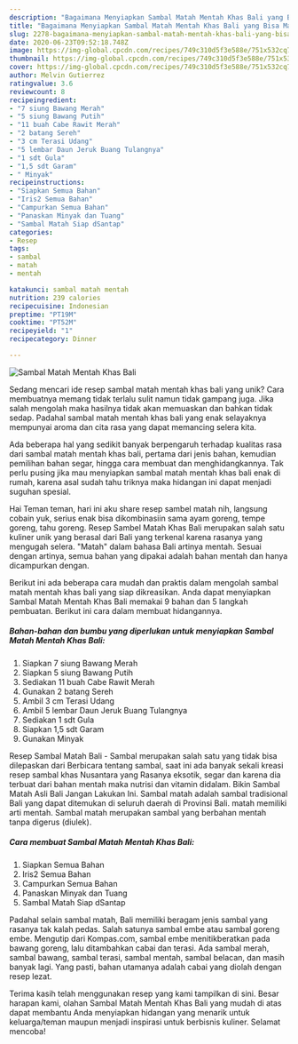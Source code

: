 ```yaml
---
description: "Bagaimana Menyiapkan Sambal Matah Mentah Khas Bali yang Bisa Manjain Lidah"
title: "Bagaimana Menyiapkan Sambal Matah Mentah Khas Bali yang Bisa Manjain Lidah"
slug: 2278-bagaimana-menyiapkan-sambal-matah-mentah-khas-bali-yang-bisa-manjain-lidah
date: 2020-06-23T09:52:18.748Z
image: https://img-global.cpcdn.com/recipes/749c310d5f3e588e/751x532cq70/sambal-matah-mentah-khas-bali-foto-resep-utama.jpg
thumbnail: https://img-global.cpcdn.com/recipes/749c310d5f3e588e/751x532cq70/sambal-matah-mentah-khas-bali-foto-resep-utama.jpg
cover: https://img-global.cpcdn.com/recipes/749c310d5f3e588e/751x532cq70/sambal-matah-mentah-khas-bali-foto-resep-utama.jpg
author: Melvin Gutierrez
ratingvalue: 3.6
reviewcount: 8
recipeingredient:
- "7 siung Bawang Merah"
- "5 siung Bawang Putih"
- "11 buah Cabe Rawit Merah"
- "2 batang Sereh"
- "3 cm Terasi Udang"
- "5 lembar Daun Jeruk Buang Tulangnya"
- "1 sdt Gula"
- "1,5 sdt Garam"
- " Minyak"
recipeinstructions:
- "Siapkan Semua Bahan"
- "Iris2 Semua Bahan"
- "Campurkan Semua Bahan"
- "Panaskan Minyak dan Tuang"
- "Sambal Matah Siap dSantap"
categories:
- Resep
tags:
- sambal
- matah
- mentah

katakunci: sambal matah mentah 
nutrition: 239 calories
recipecuisine: Indonesian
preptime: "PT19M"
cooktime: "PT52M"
recipeyield: "1"
recipecategory: Dinner

---
```



![Sambal Matah Mentah Khas Bali](https://img-global.cpcdn.com/recipes/749c310d5f3e588e/751x532cq70/sambal-matah-mentah-khas-bali-foto-resep-utama.jpg)

Sedang mencari ide resep sambal matah mentah khas bali yang unik? Cara membuatnya memang tidak terlalu sulit namun tidak gampang juga. Jika salah mengolah maka hasilnya tidak akan memuaskan dan bahkan tidak sedap. Padahal sambal matah mentah khas bali yang enak selayaknya mempunyai aroma dan cita rasa yang dapat memancing selera kita.

Ada beberapa hal yang sedikit banyak berpengaruh terhadap kualitas rasa dari sambal matah mentah khas bali, pertama dari jenis bahan, kemudian pemilihan bahan segar, hingga cara membuat dan menghidangkannya. Tak perlu pusing jika mau menyiapkan sambal matah mentah khas bali enak di rumah, karena asal sudah tahu triknya maka hidangan ini dapat menjadi suguhan spesial.

Hai Teman teman, hari ini aku share resep sambel matah nih, langsung cobain yuk, serius enak bisa dikombinasiin sama ayam goreng, tempe goreng, tahu goreng. Resep Sambel Matah Khas Bali merupakan salah satu kuliner unik yang berasal dari Bali yang terkenal karena rasanya yang mengugah selera. &#34;Matah&#34; dalam bahasa Bali artinya mentah. Sesuai dengan artinya, semua bahan yang dipakai adalah bahan mentah dan hanya dicampurkan dengan.


Berikut ini ada beberapa cara mudah dan praktis dalam mengolah sambal matah mentah khas bali yang siap dikreasikan. Anda dapat menyiapkan Sambal Matah Mentah Khas Bali memakai 9 bahan dan 5 langkah pembuatan. Berikut ini cara dalam membuat hidangannya.

<!--inarticleads1-->

##### Bahan-bahan dan bumbu yang diperlukan untuk menyiapkan Sambal Matah Mentah Khas Bali:

1. Siapkan 7 siung Bawang Merah
1. Siapkan 5 siung Bawang Putih
1. Sediakan 11 buah Cabe Rawit Merah
1. Gunakan 2 batang Sereh
1. Ambil 3 cm Terasi Udang
1. Ambil 5 lembar Daun Jeruk Buang Tulangnya
1. Sediakan 1 sdt Gula
1. Siapkan 1,5 sdt Garam
1. Gunakan  Minyak


Resep Sambal Matah Bali - Sambal merupakan salah satu yang tidak bisa dilepaskan dari Berbicara tentang sambal, saat ini ada banyak sekali kreasi resep sambal khas Nusantara yang Rasanya eksotik, segar dan karena dia terbuat dari bahan mentah maka nutrisi dan vitamin didalam. Bikin Sambal Matah Asli Bali Jangan Lakukan Ini. Sambal matah adalah sambal tradisional Bali yang dapat ditemukan di seluruh daerah di Provinsi Bali. matah memiliki arti mentah. Sambal matah merupakan sambal yang berbahan mentah tanpa digerus (diulek). 

<!--inarticleads2-->

##### Cara membuat Sambal Matah Mentah Khas Bali:

1. Siapkan Semua Bahan
1. Iris2 Semua Bahan
1. Campurkan Semua Bahan
1. Panaskan Minyak dan Tuang
1. Sambal Matah Siap dSantap


Padahal selain sambal matah, Bali memiliki beragam jenis sambal yang rasanya tak kalah pedas. Salah satunya sambal embe atau sambal goreng embe. Mengutip dari Kompas.com, sambal embe menitikberatkan pada bawang goreng, lalu ditambahkan cabai dan terasi. Ada sambal merah, sambal bawang, sambal terasi, sambal mentah, sambal belacan, dan masih banyak lagi. Yang pasti, bahan utamanya adalah cabai yang diolah dengan resep lezat. 

Terima kasih telah menggunakan resep yang kami tampilkan di sini. Besar harapan kami, olahan Sambal Matah Mentah Khas Bali yang mudah di atas dapat membantu Anda menyiapkan hidangan yang menarik untuk keluarga/teman maupun menjadi inspirasi untuk berbisnis kuliner. Selamat mencoba!
